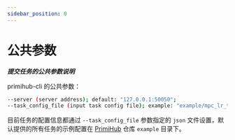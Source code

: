 ```yaml
---
sidebar_position: 0
---
```

# 公共参数

***提交任务的公共参数说明***

primihub-cli 的公共参数：

```bash
--server (server address); default: "127.0.0.1:50050";
--task_config_file (input task config file); example: "example/mpc_lr_task_conf.json"; Required;
```

目前任务的配置信息都通过 `--task_config_file` 参数指定的 `json` 文件设置，默认提供的所有任务的示例配置在 [PrimiHub](https://github.com/primihub/primihub) 仓库 `example` 目录下。
